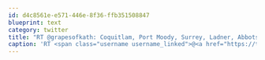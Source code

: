 ```yaml
---
id: d4c8561e-e571-446e-8f36-ffb351508847
blueprint: text
category: twitter
title: "RT @grapesofkath: Coquitlam, Port Moody, Surrey, Ladner, Abbotsford... I'm talkin' to you. Get the hell out of my city and go back home  ..."
caption: 'RT <span class="username username_linked">@<a href="https://twitter.com/grapesofkath" title="Katherine VDG">grapesofkath</a></span>: Coquitlam, Port Moody, Surrey, Ladner, Abbotsford... I''m talkin'' to you. Get the hell out of my city and go back home  ...'
---
```

